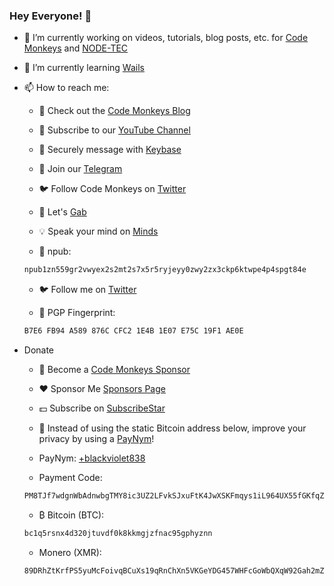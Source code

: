 ### Hey Everyone! 👋

- 🔭 I’m currently working on videos, tutorials, blog posts, etc. for <a href="https://github.com/codemonkeysio">Code Monkeys</a> and <a href="https://github.com/nodetec">NODE-TEC</a>

- 🌱 I’m currently learning <a href="https://wails.io/">Wails</a>

- 📫 How to reach me:

  - 🐒 Check out the <a href="https://www.codemonkeys.tech/">Code Monkeys Blog</a>

  - 🎥 Subscribe to our <a href="https://www.youtube.com/@codemonkeystech">YouTube Channel</a>

  - 🔑 Securely message with <a href="https://keybase.io/codemonkeystech">Keybase</a>

  - 📨 Join our <a href="https://t.me/codemonkeystech">Telegram</a>

  - 🐦 Follow Code Monkeys on <a href="https://twitter.com/codemonkeystech">Twitter</a>

  - 🐸 Let's <a href="https://gab.com/codemonkeys">Gab</a>

  - 💡 Speak your mind on <a href="https://www.minds.com/codemonkeys/">Minds</a>

  - 🦩 npub:

  ```bash
  npub1zn559gr2vwyex2s2mt2s7x5r5ryjeyy0zwy2zx3ckp6ktwpe4p4spgt84e
  ```

  - 🐦 Follow me on <a href="https://twitter.com/jthecodemonkey">Twitter</a>

  - 🔐 PGP Fingerprint:

  ```bash
  B7E6 FB94 A589 876C CFC2 1E4B 1E07 E75C 19F1 AE0E
  ```

- Donate

  - 🍌 Become a <a href="https://github.com/sponsors/codemonkeysio">Code Monkeys Sponsor</a>

  - ❤️ Sponsor Me <a href="https://github.com/sponsors/jchiarulli">Sponsors Page</a>

  - 💵 Subscribe on <a href="https://www.subscribestar.com/code-monkeys">SubscribeStar</a>

  - 🤖 Instead of using the static Bitcoin address below, improve your privacy by using a <a href="https://paynym.is/">PayNym</a>!

  - PayNym: <a href="https://paynym.is/+blackviolet838">+blackviolet838</a>

  - Payment Code:

  ```bash
  PM8TJf7wdgnWbAdnwbgTMY8ic3UZ2LFvkSJxuFtK4JwXSKFmqys1iL964UX55fGKfqZXfTdVjK1Z3FwbgTPbmEp2ErGPVaXZds8v9YUBxgfqvoQUBF2X
  ```

  - ₿ Bitcoin (BTC):

  ```bash
  bc1q5rsnx4d320jtuvdf0k8kkmgjzfnac95gphyznn
  ```

  - Monero (XMR):

  ```bash
  89DRhZtKrfPS5yuMcFoivqBCuXs19qRnChXn5VKGeYDG457WHFcGoWbQXqW92Gah2mZFChLCkV5Cfc6zcwFwmz9zN8GRuDF
  ```
